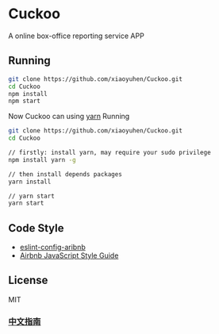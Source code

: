 # Cuckoo

A online box-office reporting service APP

## Running

``` bash
git clone https://github.com/xiaoyuhen/Cuckoo.git
cd Cuckoo
npm install
npm start
```

Now Cuckoo can using [yarn](https://github.com/yarnpkg/yarn) Running

``` bash
git clone https://github.com/xiaoyuhen/Cuckoo.git
cd Cuckoo

// firstly: install yarn, may require your sudo privilege
npm install yarn -g

// then install depends packages
yarn install

// yarn start
yarn start

```

## Code Style

* [eslint-config-aribnb](https://github.com/airbnb/javascript/tree/master/packages/eslint-config-airbnb)
* [Airbnb JavaScript Style Guide](https://github.com/airbnb/javascript)

## License

MIT

### [中文指南](README_CN.md)